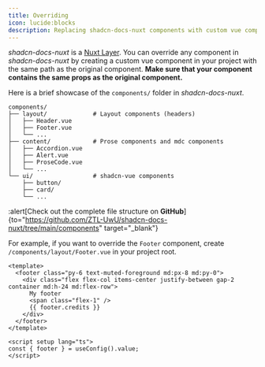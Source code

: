 ```yaml
---
title: Overriding
icon: lucide:blocks
description: Replacing shadcn-docs-nuxt components with custom vue components.
---
```


_shadcn-docs-nuxt_ is a [Nuxt Layer](https://nuxt.com/docs/getting-started/layers). You can override any component in _shadcn-docs-nuxt_ by creating a custom vue component in your project with the same path as the original component. **Make sure that your component contains the same props as the original component.**

Here is a brief showcase of the `components/` folder in _shadcn-docs-nuxt_.

```plaintext
components/
├── layout/             # Layout components (headers)
│   ├── Header.vue
│   ├── Footer.vue
│   └── ...
├── content/            # Prose components and mdc components
│   ├── Accordion.vue
│   ├── Alert.vue
│   ├── ProseCode.vue
│   └── ...
└── ui/                 # shadcn-vue components
    ├── button/
    ├── card/
    └── ...
```

:alert[Check out the complete file structure on **GitHub**]{to="https://github.com/ZTL-UwU/shadcn-docs-nuxt/tree/main/components" target="_blank"}

For example, if you want to override the `Footer` component, create `/components/layout/Footer.vue` in your project root.

```vue [/components/layout/Footer.vue]
<template>
  <footer class="py-6 text-muted-foreground md:px-8 md:py-0">
    <div class="flex flex-col items-center justify-between gap-2 container md:h-24 md:flex-row">
      My footer
      <span class="flex-1" />
      {{ footer.credits }}
    </div>
  </footer>
</template>

<script setup lang="ts">
const { footer } = useConfig().value;
</script>
```
